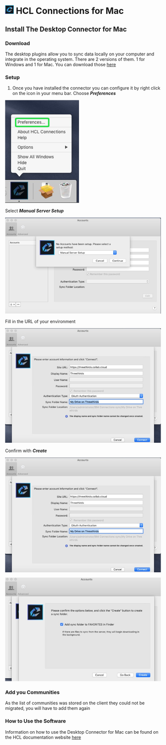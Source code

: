 # <img src="/assets/images/HCL_Connection_Master.png" alt="ConnectionsLogo" height="28" /> HCL Connections for Mac

## Install The Desktop Connector for Mac

### Download

The desktop plugins allow you to sync data locally on your computer and integrate in the operating system. There are 2 versions of them. 1 for Windows and 1 for Mac. You can download those [here](https://docs.collab.cloud/help/downloads/)

### Setup

1. Once you have installed the connector you can configure it by right click on the icon in your menu bar. Choose **_Preferences_**

![install](../assets/images/screen-shots/mail/macplugin2.jpg)

Select **_Manual Server Setup_**

![install](../assets/images/screen-shots/mail/macplugin3.jpg)

Fill in the URL of your environment

![install](../assets/images/screen-shots/mail/macplugin4.jpg)

Confirm with **_Create_**

![install](../assets/images/screen-shots/mail/macplugin4.jpg)

![install](../assets/images/screen-shots/mail/macplugin5.jpg)

### Add you Communities

As the list of communities was stored on the client they could not be migrated, you will have to add them again

### How to Use the Software

Information on how to use the Desktop Connector for Mac can be found on the HCL documentation website [here](https://help.hcltechsw.com/connections/v65/connectors/enduser/mac_desktop_plugin_filesync_gs2_2.html)
